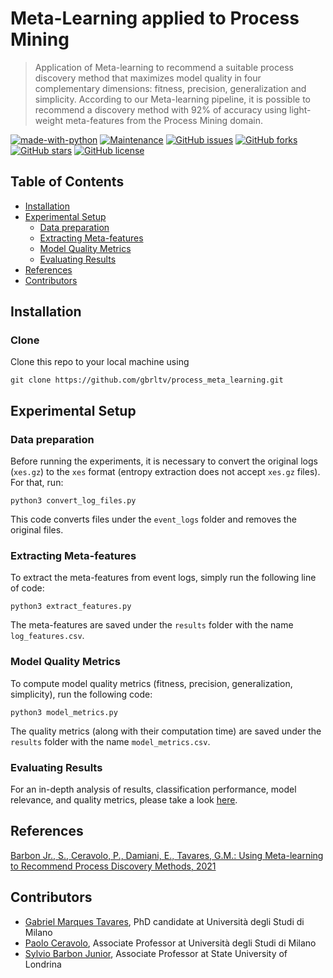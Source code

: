 # Meta-Learning applied to Process Mining

> Application of Meta-learning to recommend a suitable process discovery method that maximizes model quality in four complementary dimensions: fitness, precision, generalization and simplicity. According to our Meta-learning pipeline, it is possible to recommend a discovery method with 92% of accuracy using light-weight meta-features from the Process Mining domain.

[![made-with-python](https://img.shields.io/badge/Made%20with-Python-1f425f.svg)](https://www.python.org/)
[![Maintenance](https://img.shields.io/badge/Maintained%3F-yes-green.svg)](https://github.com/gbrltv/process_meta_learning/graphs/commit-activity)
[![GitHub issues](https://img.shields.io/github/issues/gbrltv/process_meta_learning)](https://img.shields.io/github/issues/gbrltv/process_meta_learning)
[![GitHub forks](https://img.shields.io/github/forks/gbrltv/process_meta_learning)](https://github.com/forks/gbrltv/process_meta_learning)
[![GitHub stars](https://img.shields.io/github/stars/gbrltv/process_meta_learning)](https://img.shields.io/github/stars/gbrltv/process_meta_learning)
[![GitHub license](https://img.shields.io/github/license/gbrltv/process_meta_learning)](https://img.shields.io/github/license/gbrltv/process_meta_learning)

## Table of Contents

- [Installation](#installation)
- [Experimental Setup](#experimental-setup)
  - [Data preparation](#data-preparation)
  - [Extracting Meta-features](#extracting-meta-features)
  - [Model Quality Metrics](#model-quality-metrics)
  - [Evaluating Results](https://github.com/gbrltv/process_meta_learning/blob/main/evaluation.ipynb)
- [References](#references)
- [Contributors](#contributors)

## Installation

### Clone

Clone this repo to your local machine using

```shell
git clone https://github.com/gbrltv/process_meta_learning.git
```

## Experimental Setup

### Data preparation


Before running the experiments, it is necessary to convert the original logs (`xes.gz`) to the `xes` format (entropy extraction does not accept `xes.gz` files). For that, run:

```shell
python3 convert_log_files.py
```

This code converts files under the `event_logs` folder and removes the original files.


### Extracting Meta-features

To extract the meta-features from event logs, simply run the following line of code:

```shell
python3 extract_features.py
```

The meta-features are saved under the `results` folder with the name `log_features.csv`.


### Model Quality Metrics

To compute model quality metrics (fitness, precision, generalization, simplicity), run the following code:


```shell
python3 model_metrics.py
```

The quality metrics (along with their computation time) are saved under the `results` folder with the name `model_metrics.csv`.

### Evaluating Results

For an in-depth analysis of results, classification performance, model relevance, and quality metrics, please take a look [here](https://github.com/gbrltv/process_meta_learning/blob/main/evaluation.ipynb).

## References

[Barbon Jr., S., Ceravolo, P., Damiani, E., Tavares, G.M.: Using Meta-learning to Recommend Process Discovery Methods, 2021](https://arxiv.org/abs/2103.12874)

## Contributors

- [Gabriel Marques Tavares](https://www.researchgate.net/profile/Gabriel_Tavares6), PhD candidate at Università degli Studi di Milano
- [Paolo Ceravolo](https://www.unimi.it/en/ugov/person/paolo-ceravolo), Associate Professor at Università degli Studi di Milano
- [Sylvio Barbon Junior](http://www.barbon.com.br/), Associate Professor at State University of Londrina
